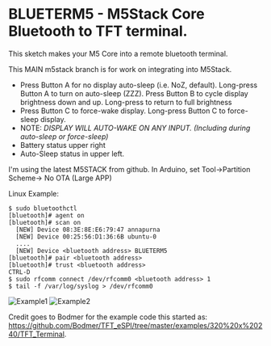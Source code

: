 # BLUETERM5 - M5Stack Core Bluetooth to TFT terminal.
This sketch makes your M5 Core into a remote bluetooth terminal.

This MAIN m5stack branch is for work on integrating into M5Stack.

* Press Button A for no display auto-sleep (i.e. NoZ, default). Long-press Button A to turn on auto-sleep (ZZZ).
  Press Button B to cycle display brightness down and up. Long-press to return to full brightness
* Press Button C to force-wake display. Long-press Button C to force-sleep display.
* NOTE: *DISPLAY WILL AUTO-WAKE ON ANY INPUT. (Including during auto-sleep or force-sleep)*
* Battery status upper right
* Auto-Sleep status in upper left.

I'm using the latest M5STACK from github.
In Arduino, set Tool->Partition Scheme-> No OTA (Large APP)

Linux Example:
```
$ sudo bluetoothctl
[bluetooth]# agent on
[bluetooth]# scan on
  [NEW] Device 08:3E:8E:E6:79:47 annapurna
  [NEW] Device 00:25:56:D1:36:6B ubuntu-0
  ....
  [NEW] Device <bluetooth address> BLUETERM5
[bluetooth]# pair <bluetooth address>
[bluetooth]# trust <bluetooth address>
CTRL-D
$ sudo rfcomm connect /dev/rfcomm0 <bluetooth address> 1
$ tail -f /var/log/syslog > /dev/rfcomm0
```

![Example1]()
![Example2]()

Credit goes to Bodmer for the example code this started as: https://github.com/Bodmer/TFT_eSPI/tree/master/examples/320%20x%20240/TFT_Terminal. 
